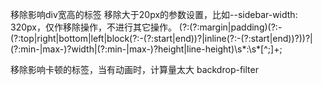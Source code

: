 移除影响div宽高的标签
移除大于20px的参数设置，比如--sidebar-width: 320px，仅作移除操作，不进行其它操作。
(?:(?:margin|padding)(?:-(?:top|right|bottom|left|block(?:-(?:start|end))?|inline(?:-(?:start|end))?))?|(?:min-|max-)?width|(?:min-|max-)?height|line-height)\s*:\s*[^;]+;

移除影响卡顿的标签，当有动画时，计算量太大
backdrop-filter
